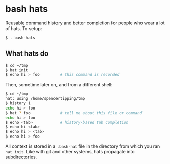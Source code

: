 # bash hats
Reusable command history and better completion for people who wear a lot of
hats. To setup:

```sh
$ . bash-hats
```

## What hats do
```sh
$ cd ~/tmp
$ hat init
$ echo hi > foo         # this command is recorded
```

Then, sometime later on, and from a different shell:

```sh
$ cd ~/tmp
hat: using /home/spencertipping/tmp
$ history 1
echo hi > foo
$ hat ? foo             # tell me about this file or command
echo hi > foo
$ echo <tab>            # history-based tab completion
$ echo hi <tab>
$ echo hi > <tab>
$ echo hi > foo
```

All context is stored in a `.bash-hat` file in the directory from which you ran
`hat init`. Like with git and other systems, hats propagate into
subdirectories.

